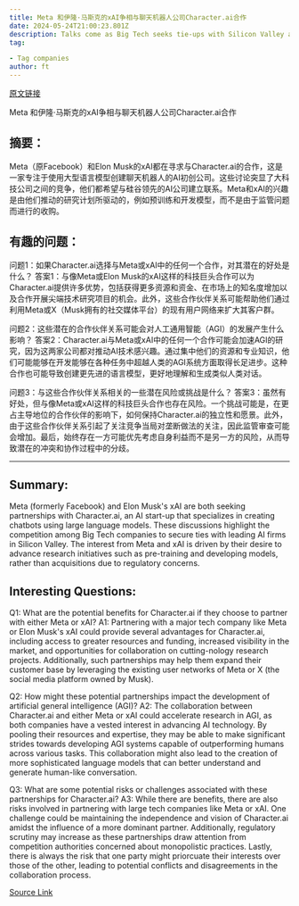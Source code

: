 ```yaml
---
title: Meta 和伊隆·马斯克的xAI争相与聊天机器人公司Character.ai合作
date: 2024-05-24T21:00:23.801Z
description: Talks come as Big Tech seeks tie-ups with Silicon Valley artificial intelligence firms
tag: 

- Tag companies
author: ft
---
```


[原文链接](https://ft.com/content/5cf24fdd-30ed-44ec-afe3-aefa6f4ad90e)

Meta 和伊隆·马斯克的xAI争相与聊天机器人公司Character.ai合作

## 摘要：
Meta（原Facebook）和Elon Musk的xAI都在寻求与Character.ai的合作，这是一家专注于使用大型语言模型创建聊天机器人的AI初创公司。这些讨论突显了大科技公司之间的竞争，他们都希望与硅谷领先的AI公司建立联系。Meta和xAI的兴趣是由他们推动的研究计划所驱动的，例如预训练和开发模型，而不是由于监管问题而进行的收购。

## 有趣的问题：
问题1：如果Character.ai选择与Meta或xAI中的任何一个合作，对其潜在的好处是什么？
答案1：与像Meta或Elon Musk的xAI这样的科技巨头合作可以为Character.ai提供许多优势，包括获得更多资源和资金、在市场上的知名度增加以及合作开展尖端技术研究项目的机会。此外，这些合作伙伴关系可能帮助他们通过利用Meta或X（Musk拥有的社交媒体平台）的现有用户网络来扩大其客户群。

问题2：这些潜在的合作伙伴关系可能会对人工通用智能（AGI）的发展产生什么影响？
答案2：Character.ai与Meta或xAI中的任何一个合作可能会加速AGI的研究，因为这两家公司都对推动AI技术感兴趣。通过集中他们的资源和专业知识，他们可能能够在开发能够在各种任务中超越人类的AGI系统方面取得长足进步。这种合作也可能导致创建更先进的语言模型，更好地理解和生成类似人类对话。

问题3：与这些合作伙伴关系相关的一些潜在风险或挑战是什么？
答案3：虽然有好处，但与像Meta或xAI这样的科技巨头合作也存在风险。一个挑战可能是，在更占主导地位的合作伙伴的影响下，如何保持Character.ai的独立性和愿景。此外，由于这些合作伙伴关系引起了关注竞争当局对垄断做法的关注，因此监管审查可能会增加。最后，始终存在一方可能优先考虑自身利益而不是另一方的风险，从而导致潜在的冲突和协作过程中的分歧。

---

## Summary:
Meta (formerly Facebook) and Elon Musk's xAI are both seeking partnerships with Character.ai, an AI start-up that specializes in creating chatbots using large language models. These discussions highlight the competition among Big Tech companies to secure ties with leading AI firms in Silicon Valley. The interest from Meta and xAI is driven by their desire to advance research initiatives such as pre-training and developing models, rather than acquisitions due to regulatory concerns.

## Interesting Questions:
Q1: What are the potential benefits for Character.ai if they choose to partner with either Meta or xAI?
A1: Partnering with a major tech company like Meta or Elon Musk's xAI could provide several advantages for Character.ai, including access to greater resources and funding, increased visibility in the market, and opportunities for collaboration on cutting-nology research projects. Additionally, such partnerships may help them expand their customer base by leveraging the existing user networks of Meta or X (the social media platform owned by Musk).

Q2: How might these potential partnerships impact the development of artificial general intelligence (AGI)?
A2: The collaboration between Character.ai and either Meta or xAI could accelerate research in AGI, as both companies have a vested interest in advancing AI technology. By pooling their resources and expertise, they may be able to make significant strides towards developing AGI systems capable of outperforming humans across various tasks. This collaboration might also lead to the creation of more sophisticated language models that can better understand and generate human-like conversation.

Q3: What are some potential risks or challenges associated with these partnerships for Character.ai?
A3: While there are benefits, there are also risks involved in partnering with large tech companies like Meta or xAI. One challenge could be maintaining the independence and vision of Character.ai amidst the influence of a more dominant partner. Additionally, regulatory scrutiny may increase as these partnerships draw attention from competition authorities concerned about monopolistic practices. Lastly, there is always the risk that one party might priorcuate their interests over those of the other, leading to potential conflicts and disagreements in the collaboration process.

[Source Link](https://ft.com/content/5cf24fdd-30ed-44ec-afe3-aefa6f4ad90e)


